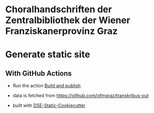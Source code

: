 # Choralhandschriften der Zentralbibliothek der Wiener Franziskanerprovinz Graz

# Generate static site

## With GitHub Actions

* Run the action [Build and publish](https://github.com/ofmgraz/ofm-static/actions/workflows/build.yml)

* data is fetched from https://github.com/ofmgraz/transkribus-out
* built with [DSE-Static-Cookiecutter](https://github.com/acdh-oeaw/dse-static-cookiecutter)

